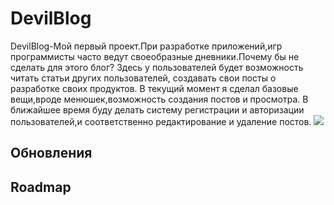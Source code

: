 <h1>DevilBlog</h1>
<p>DevilBlog-Мой первый проект.При разработке приложений,игр программисты часто ведут своеобразные дневники.Почему бы не сделать для этого
блог?
Здесь у пользователей будет возможность читать статьи других пользователей, создавать свои посты о разработке своих продуктов.
В текущий момент я сделал базовые вещи,вроде менюшек,возможность создания постов и просмотра.
    В ближайшее время буду делать систему регистрации и авторизации пользователей,и соответственно редактирование и удаление постов.
    <img src="https://github.com/Nixonnes/DevilBlog/assets/62841522/9d83d68f-46d2-4f9c-a87e-68778f69d99d">

</p>
<h2>Обновления</h2>

<h2>Roadmap</h2>
